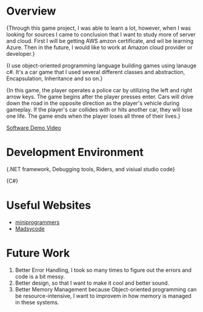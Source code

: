 # Overview

{Through this game project, I was able to learn a lot, however, when I was looking for sources I came to conclusion that I want to study more of server and cloud. First I will be
getting AWS amzon certificate, and wil be learning Azure. Then in the future, I would like to work at Amazon cloud provider or developer.}

{I use object-oriented programming language building games using lanauge c#. It's a car game that I used several different classes and abstraction, Encapsulation, Inheritance and so on.}

{In this game, the player operates a police car by utilizing the left and right arrow keys. The game begins after the player presses enter. Cars will drive down the road in the opposite direction as the player's vehicle during gameplay. If the player's car collides with or hits another car, they will lose one life. The game ends when the player loses all three of their lives.}

[Software Demo Video](https://youtu.be/ZLRiDmLACL8)

# Development Environment

{.NET framework, Debugging tools, Riders, and visiual studio code}

{C#}

# Useful Websites

- [miniprogrammers](https://www.youtube.com/watch?v=xyggRDkoOwU)
- [Madsycode](https://www.youtube.com/watch?v=XOJErrCyt5A&list=PL-K0viiuJ2ReKWkb2-zWT2Fb3QXALsed3)

# Future Work

1. Better Error Handling, I took so many times to figure out the errors and code is a bit messy.
2. Better design, so that I want to make it cool and better sound.
3. Better Memory Management because Object-oriented programming can be resource-intensive, I want to improvem in how memory is managed in these systems.

